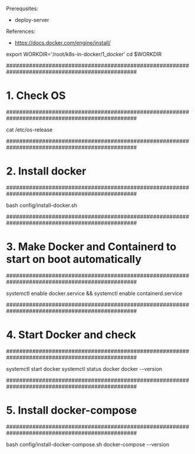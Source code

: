 Prerequsites:
- deploy-server

References:
- https://docs.docker.com/engine/install/

export WORKDIR='/root/k8s-in-docker/1_docker'
cd $WORKDIR


################################################################################################
# 1. Check OS
################################################################################################

cat /etc/os-release


################################################################################################
# 2. Install docker
################################################################################################

bash config/install-docker.sh


################################################################################################
# 3. Make Docker and Containerd to start on boot automatically 
################################################################################################

systemctl enable docker.service && systemctl enable containerd.service


################################################################################################
# 4. Start Docker and check 
################################################################################################

systemctl start docker
systemctl status docker
docker --version


################################################################################################
# 5. Install docker-compose
################################################################################################

bash config/install-docker-compose.sh
docker-compose --version
